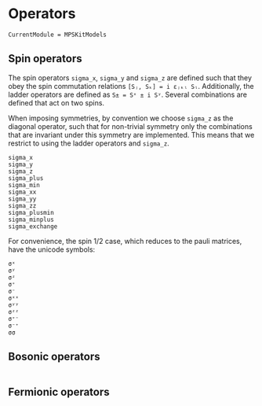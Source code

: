 # Operators

```@meta
CurrentModule = MPSKitModels
```

## Spin operators

The spin operators `sigma_x`, `sigma_y` and `sigma_z` are defined such that they obey the spin commutation relations ``[Sⱼ, Sₖ] = i ɛⱼₖₗ Sₗ``.
Additionally, the ladder operators are defined as ``S± = Sˣ ± i Sʸ``.
Several combinations are defined that act on two spins.

When imposing symmetries, by convention we choose `sigma_z` as the diagonal operator, such that for non-trivial symmetry only the combinations that are invariant under this symmetry are implemented.
This means that we restrict to using the ladder operators and `sigma_z`.

```@docs
sigma_x
sigma_y
sigma_z
sigma_plus
sigma_min
sigma_xx
sigma_yy
sigma_zz
sigma_plusmin
sigma_minplus
sigma_exchange
```

For convenience, the spin 1/2 case, which reduces to the pauli matrices, have the unicode symbols:

```@docs
σˣ
σʸ
σᶻ
σ⁺
σ⁻
σˣˣ
σʸʸ
σᶻᶻ
σ⁺⁻
σ⁻⁺
σσ
```

## Bosonic operators
```@docs
```

## Fermionic operators

```@docs
```
